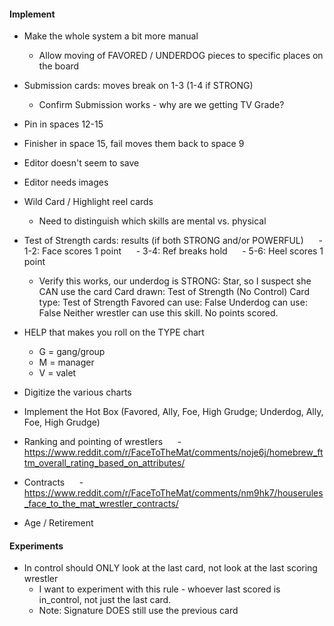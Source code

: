 #### Implement
- Make the whole system a bit more manual
    - Allow moving of FAVORED / UNDERDOG pieces to specific places on the board
- Submission cards: moves break on 1-3 (1-4 if STRONG)
    - Confirm Submission works - why are we getting TV Grade?
- Pin in spaces 12-15
- Finisher in space 15, fail moves them back to space 9
- Editor doesn't seem to save
- Editor needs images
- Wild Card / Highlight reel cards
    - Need to distinguish which skills are mental vs. physical
- Test of Strength cards: results (if both STRONG and/or POWERFUL)
     - 1-2: Face scores 1 point
     - 3-4: Ref breaks hold
     - 5-6: Heel scores 1 point

    - Verify this works, our underdog is STRONG: Star, so I suspect she CAN use the card
Card drawn: Test of Strength (No Control)
Card type: Test of Strength
Favored can use: False
Underdog can use: False
Neither wrestler can use this skill. No points scored.



- HELP that makes you roll on the TYPE chart
    - G = gang/group
    - M = manager
    - V = valet
- Digitize the various charts
- Implement the Hot Box (Favored, Ally, Foe, High Grudge; Underdog, Ally, Foe, High Grudge)
- Ranking and pointing of wrestlers
     - https://www.reddit.com/r/FaceToTheMat/comments/noje6j/homebrew_fttm_overall_rating_based_on_attributes/
- Contracts
     - https://www.reddit.com/r/FaceToTheMat/comments/nm9hk7/houserules_face_to_the_mat_wrestler_contracts/
- Age / Retirement

#### Experiments
- In control should ONLY look at the last card, not look at the last scoring wrestler
    - I want to experiment with this rule - whoever last scored is in_control, not just the last card.
    - Note: Signature DOES still use the previous card